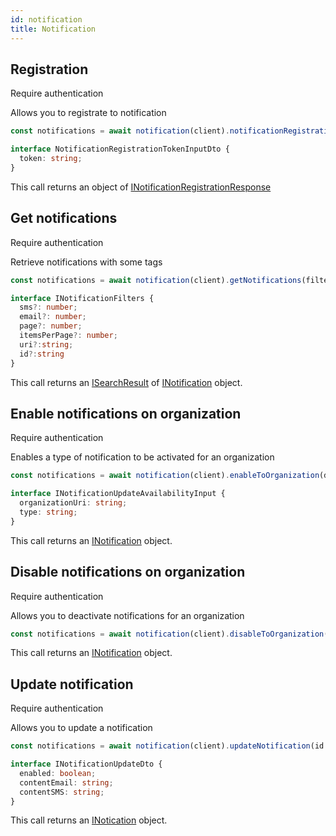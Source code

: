 ```yaml
---
id: notification
title: Notification
---
```


## Registration

<span class="badge badge--warning">Require authentication</span>

Allows you to registrate to notification

```ts
const notifications = await notification(client).notificationRegistration(data: NotificationRegistrationTokenInputDto);
```

```ts
interface NotificationRegistrationTokenInputDto {
  token: string;
}
```

This call returns an object of [INotificationRegistrationResponse](notification-types#inotificationregistrationresponse)

## Get notifications

<span class="badge badge--warning">Require authentication</span>

Retrieve notifications with some tags

```ts
const notifications = await notification(client).getNotifications(filters: INotificationFilters);
```

```ts
interface INotificationFilters {
  sms?: number;
  email?: number;
  page?: number;
  itemsPerPage?: number;
  uri?:string;
  id?:string
}
```

This call returns an [ISearchResult](pagination#isearchresult) of [INotification](notification-types#inotification) object.

## Enable notifications on organization

<span class="badge badge--warning">Require authentication</span>

Enables a type of notification to be activated for an organization

```ts
const notifications = await notification(client).enableToOrganization(data: INotificationUpdateAvailabilityInput, id: string);
```

```ts
interface INotificationUpdateAvailabilityInput {
  organizationUri: string;
  type: string;
} 
```

This call returns an [INotification](notification-types#inotification) object.

## Disable notifications on organization

<span class="badge badge--warning">Require authentication</span>

Allows you to deactivate notifications for an organization

```ts
const notifications = await notification(client).disableToOrganization(data: INotificationUpdateAvailabilityInput, id: string);
```

This call returns an [INotification](notification-types#inotification) object.

## Update notification 

<span class="badge badge--warning">Require authentication</span>

Allows you to update a notification

```ts
const notifications = await notification(client).updateNotification(id: string, data: INotificationUpdateDto);
```

```ts
interface INotificationUpdateDto {
  enabled: boolean;
  contentEmail: string;
  contentSMS: string;
}
```

This call returns an [INotication](notification-types#inotification) object.